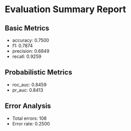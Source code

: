 # Evaluation Summary Report

## Basic Metrics

- accuracy: 0.7500
- f1: 0.7874
- precision: 0.6849
- recall: 0.9259

## Probabilistic Metrics

- roc_auc: 0.8459
- pr_auc: 0.8413

## Error Analysis

- Total errors: 108
- Error rate: 0.2500
